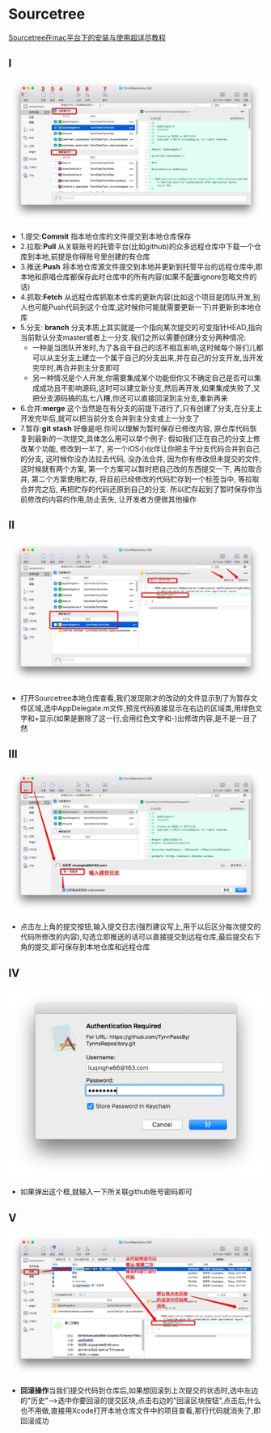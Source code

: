 # Sourcetree
[Sourcetree在mac平台下的安装与使用超详尽教程](https://www.jianshu.com/p/b8d0547a8449)


## Ⅰ
![附图](./img/SourceTree1.webp)

- 1.提交:**Commit** 指本地仓库的文件提交到本地仓库保存
- 2.拉取:**Pull** 从关联账号的托管平台(比如github)的众多远程仓库中下载一个仓库到本地,前提是你得账号里创建的有仓库
- 3.推送:**Push** 将本地仓库源文件提交到本地并更新到托管平台的远程仓库中,即本地和原唱仓库都保存此时仓库中的所有内容(如果不配置ignore忽略文件的话)
- 4.抓取:**Fetch** 从远程仓库抓取本仓库的更新内容(比如这个项目是团队开发,别人也可能Push代码到这个仓库,这时候你可能就需要更新一下)并更新到本地仓库
- 5.分支: **branch** 分支本质上其实就是一个指向某次提交的可变指针HEAD,指向当前默认分支master或者上一分支.我们之所以需要创建分支分两种情况:
  - 一种是当团队开发时,为了各自干自己的活不相互影响,这时候每个哥们儿都可以从主分支上建立一个属于自己的分支出来,并在自己的分支开发,当开发完毕时,再合并到主分支即可
  - 另一种情况是个人开发,你需要集成某个功能但你又不确定自己是否可以集成成功且不影响源码,这时可以建立新分支,然后再开发,如果集成失败了,又把分支源码搞的乱七八糟,你还可以直接回滚到主分支,重新再来
- 6.合并:**merge** 这个当然是在有分支的前提下进行了,只有创建了分支,在分支上开发完毕后,就可以把当前分支合并到主分支或上一分支了
- 7.暂存:**git stash** 好像是吧.你可以理解为暂时保存已修改内容, 原仓库代码恢复到最新的一次提交,具体怎么用可以举个例子: 假如我们正在自己的分支上修改某个功能, 修改到一半了, 另一个iOS小伙伴让你把主干分支代码合并到自己的分支, 这时候你没办法拉去代码, 没办法合并, 因为你有修改但未提交的文件, 这时候就有两个方案, 第一个方案可以暂时把自己改的东西提交一下, 再拉取合并, 第二个方案使用贮存, 将目前已经修改的代码贮存到一个标签当中, 等拉取合并完之后, 再把贮存的代码还原到自己的分支.
所以贮存起到了暂时保存你当前修改的内容的作用,防止丢失, 让开发者方便做其他操作

## II
![附图](./img/SourceTree2.webp)

- 打开Sourcetree本地仓库查看,我们发现刚才的改动的文件显示到了为暂存文件区域,选中AppDelegate.m文件,预览代码直接显示在右边的区域类,用绿色文字和+显示(如果是删除了这一行,会用红色文字和-)出修改内容,是不是一目了然

## III
![附图](./img/SourceTree3.webp)

- 点击左上角的提交按钮,输入提交日志(强烈建议写上,用于以后区分每次提交的代码所修改的内容),勾选立即推送的话可以直接提交到远程仓库,最后提交右下角的提交,即可保存到本地仓库和远程仓库

## IV
![附图](./img/SourceTree4.webp)
- 如果弹出这个框,就输入一下所关联github账号密码即可

## V
![附图](./img/SourceTree5.webp)
- **回滚操作**当我们提交代码到仓库后,如果想回滚到上次提交的状态时,选中左边的"历史"-->选中你要回滚的提交区块,点击右边的"回滚区块按钮",点击后,什么也不用做,直接用Xcode打开本地仓库文件中的项目查看,那行代码就消失了,即回滚成功
